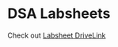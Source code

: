 # DSA Labsheets

Check out [Labsheet DriveLink](https://drive.google.com/drive/folders/1UqyRg16np1PR4PUQDEy5AQC5U1FQ90r8?usp=share_link)
